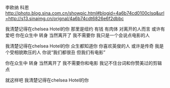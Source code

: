 李欧纳 科恩
http://photo.blog.sina.com.cn/showpic.html#blogid=4a6b74cd0100clsq&url=http://s13.sinaimg.cn/orignal/4a6b74cdt6826e6f2dbbc
 
我清楚记得在chelsea Hotel的你
那里是纽约 有钱 有肉体
对离开的人而言
或许有爱吧
你在众生中 转身 当然离开了
我不需要你
我只是一个会说点电影的人
 
我清楚记得在chelsea Hotel的你
众生都知道你
你喜欢英俊的人
或许是传奇
我是个受相貌欺压的人
你说“我们都很丑  但我们有电影”
 
你在众生中  转身  当然离开了
我不需要你和电影
我记不住台词和你赞美过的剪辑点
 
就这样吧
我清楚记得在chelsea Hotel的你
 
